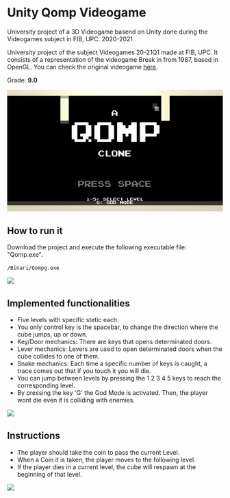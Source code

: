 # Unity Qomp Videogame
University project of a 3D Videogame basend on Unity done during the Videogames subject in FIB, UPC. 2020-2021

University project of the subject Videogames 20-21Q1 made at FIB, UPC. It consists of a representation of the videogame Break in from 1987, based in OpenGL.
You can check the original videogame [here](https://store.steampowered.com/app/1066900/qomp/).

Grade: **9.0**

![](https://github.com/jrefusta/Unity-Qomp-Videogame/blob/main/gifs/gif1.gif)

## How to run it

Download the project and execute the following executable file: "Qomp.exe".

```
/Binari/Qompg.exe
```

![](https://github.com/jrefusta/Unity-Qomp-Videogamee/blob/main/gifs/gif2.gif)


## Implemented functionalities

- Five levels with specific stetic each.
- You only control key is the spacebar, to change the direction where the cube jumps, up or down.
- Key/Door mechanics: There are keys that opens determinated doors.
- Lever mechanics: Levers are used to open determinated doors when the cube collides to one of them.
- Snake mechanics: Each time a specific number of keys is caught, a trace comes out that if you touch it you will die.
- You can jump between levels by pressing the 1 2 3 4 5 keys to reach the corresponding level.
- By pressing the key 'G' the God Mode is activated. Then, the player wont die even if is colliding with enemies.

![](https://github.com/jrefusta/Unity-Qomp-Videogame/blob/main/gifs/gif3.gif)


## Instructions

- The player should take the coin to pass the current Level.
- When a Coin it is taken, the player moves to the following level.
- If the player dies in a current level, the cube will respawn at the beginning of that level.

![](https://github.com/jrefusta/Unity-Qomp-Videogame/blob/main/gifs/gif4.gif)
